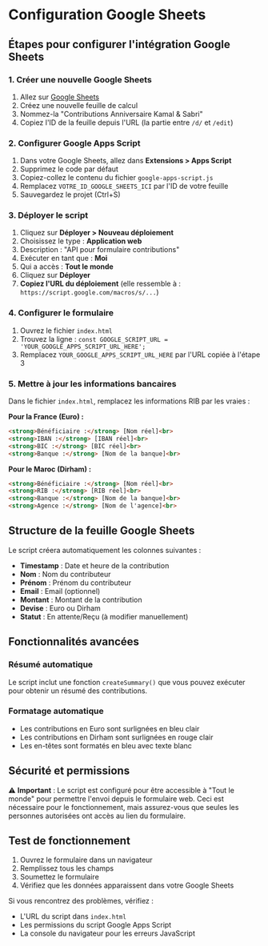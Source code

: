 # Configuration Google Sheets

## Étapes pour configurer l'intégration Google Sheets

### 1. Créer une nouvelle Google Sheets
1. Allez sur [Google Sheets](https://sheets.google.com)
2. Créez une nouvelle feuille de calcul
3. Nommez-la "Contributions Anniversaire Kamal & Sabri"
4. Copiez l'ID de la feuille depuis l'URL (la partie entre `/d/` et `/edit`)

### 2. Configurer Google Apps Script
1. Dans votre Google Sheets, allez dans **Extensions > Apps Script**
2. Supprimez le code par défaut
3. Copiez-collez le contenu du fichier `google-apps-script.js`
4. Remplacez `VOTRE_ID_GOOGLE_SHEETS_ICI` par l'ID de votre feuille
5. Sauvegardez le projet (Ctrl+S)

### 3. Déployer le script
1. Cliquez sur **Déployer > Nouveau déploiement**
2. Choisissez le type : **Application web**
3. Description : "API pour formulaire contributions"
4. Exécuter en tant que : **Moi**
5. Qui a accès : **Tout le monde**
6. Cliquez sur **Déployer**
7. **Copiez l'URL du déploiement** (elle ressemble à : `https://script.google.com/macros/s/...`)

### 4. Configurer le formulaire
1. Ouvrez le fichier `index.html`
2. Trouvez la ligne : `const GOOGLE_SCRIPT_URL = 'YOUR_GOOGLE_APPS_SCRIPT_URL_HERE';`
3. Remplacez `YOUR_GOOGLE_APPS_SCRIPT_URL_HERE` par l'URL copiée à l'étape 3

### 5. Mettre à jour les informations bancaires
Dans le fichier `index.html`, remplacez les informations RIB par les vraies :

**Pour la France (Euro) :**
```html
<strong>Bénéficiaire :</strong> [Nom réel]<br>
<strong>IBAN :</strong> [IBAN réel]<br>
<strong>BIC :</strong> [BIC réel]<br>
<strong>Banque :</strong> [Nom de la banque]<br>
```

**Pour le Maroc (Dirham) :**
```html
<strong>Bénéficiaire :</strong> [Nom réel]<br>
<strong>RIB :</strong> [RIB réel]<br>
<strong>Banque :</strong> [Nom de la banque]<br>
<strong>Agence :</strong> [Nom de l'agence]<br>
```

## Structure de la feuille Google Sheets

Le script créera automatiquement les colonnes suivantes :
- **Timestamp** : Date et heure de la contribution
- **Nom** : Nom du contributeur
- **Prénom** : Prénom du contributeur
- **Email** : Email (optionnel)
- **Montant** : Montant de la contribution
- **Devise** : Euro ou Dirham
- **Statut** : En attente/Reçu (à modifier manuellement)

## Fonctionnalités avancées

### Résumé automatique
Le script inclut une fonction `createSummary()` que vous pouvez exécuter pour obtenir un résumé des contributions.

### Formatage automatique
- Les contributions en Euro sont surlignées en bleu clair
- Les contributions en Dirham sont surlignées en rouge clair
- Les en-têtes sont formatés en bleu avec texte blanc

## Sécurité et permissions

⚠️ **Important** : Le script est configuré pour être accessible à "Tout le monde" pour permettre l'envoi depuis le formulaire web. Ceci est nécessaire pour le fonctionnement, mais assurez-vous que seules les personnes autorisées ont accès au lien du formulaire.

## Test de fonctionnement

1. Ouvrez le formulaire dans un navigateur
2. Remplissez tous les champs
3. Soumettez le formulaire
4. Vérifiez que les données apparaissent dans votre Google Sheets

Si vous rencontrez des problèmes, vérifiez :
- L'URL du script dans `index.html`
- Les permissions du script Google Apps Script
- La console du navigateur pour les erreurs JavaScript


